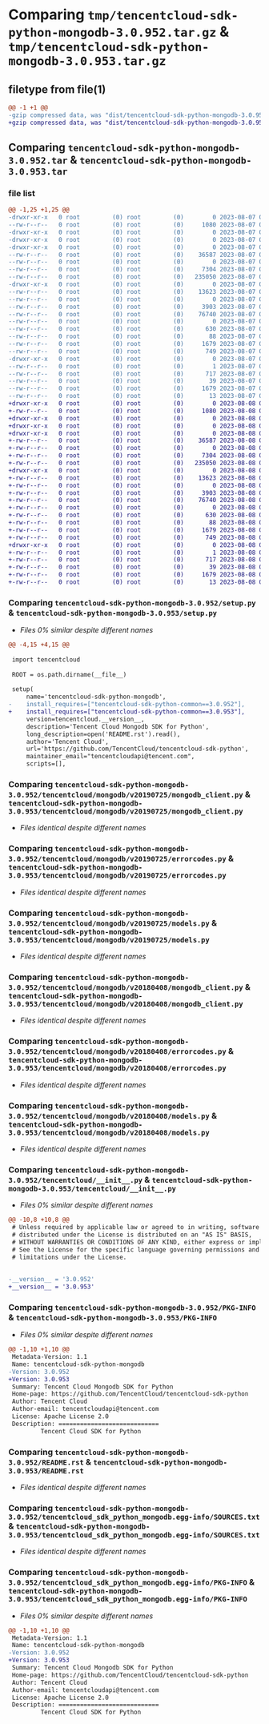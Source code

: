 # Comparing `tmp/tencentcloud-sdk-python-mongodb-3.0.952.tar.gz` & `tmp/tencentcloud-sdk-python-mongodb-3.0.953.tar.gz`

## filetype from file(1)

```diff
@@ -1 +1 @@
-gzip compressed data, was "dist/tencentcloud-sdk-python-mongodb-3.0.952.tar", last modified: Mon Aug  7 08:58:03 2023, max compression
+gzip compressed data, was "dist/tencentcloud-sdk-python-mongodb-3.0.953.tar", last modified: Tue Aug  8 00:28:51 2023, max compression
```

## Comparing `tencentcloud-sdk-python-mongodb-3.0.952.tar` & `tencentcloud-sdk-python-mongodb-3.0.953.tar`

### file list

```diff
@@ -1,25 +1,25 @@
-drwxr-xr-x   0 root         (0) root         (0)        0 2023-08-07 08:58:03.000000 tencentcloud-sdk-python-mongodb-3.0.952/
--rw-r--r--   0 root         (0) root         (0)     1080 2023-08-07 08:58:03.000000 tencentcloud-sdk-python-mongodb-3.0.952/setup.py
-drwxr-xr-x   0 root         (0) root         (0)        0 2023-08-07 08:58:03.000000 tencentcloud-sdk-python-mongodb-3.0.952/tencentcloud/
-drwxr-xr-x   0 root         (0) root         (0)        0 2023-08-07 08:58:03.000000 tencentcloud-sdk-python-mongodb-3.0.952/tencentcloud/mongodb/
-drwxr-xr-x   0 root         (0) root         (0)        0 2023-08-07 08:58:03.000000 tencentcloud-sdk-python-mongodb-3.0.952/tencentcloud/mongodb/v20190725/
--rw-r--r--   0 root         (0) root         (0)    36587 2023-08-07 08:58:03.000000 tencentcloud-sdk-python-mongodb-3.0.952/tencentcloud/mongodb/v20190725/mongodb_client.py
--rw-r--r--   0 root         (0) root         (0)        0 2023-08-07 08:58:03.000000 tencentcloud-sdk-python-mongodb-3.0.952/tencentcloud/mongodb/v20190725/__init__.py
--rw-r--r--   0 root         (0) root         (0)     7304 2023-08-07 08:58:03.000000 tencentcloud-sdk-python-mongodb-3.0.952/tencentcloud/mongodb/v20190725/errorcodes.py
--rw-r--r--   0 root         (0) root         (0)   235050 2023-08-07 08:58:03.000000 tencentcloud-sdk-python-mongodb-3.0.952/tencentcloud/mongodb/v20190725/models.py
-drwxr-xr-x   0 root         (0) root         (0)        0 2023-08-07 08:58:03.000000 tencentcloud-sdk-python-mongodb-3.0.952/tencentcloud/mongodb/v20180408/
--rw-r--r--   0 root         (0) root         (0)    13623 2023-08-07 08:58:03.000000 tencentcloud-sdk-python-mongodb-3.0.952/tencentcloud/mongodb/v20180408/mongodb_client.py
--rw-r--r--   0 root         (0) root         (0)        0 2023-08-07 08:58:03.000000 tencentcloud-sdk-python-mongodb-3.0.952/tencentcloud/mongodb/v20180408/__init__.py
--rw-r--r--   0 root         (0) root         (0)     3903 2023-08-07 08:58:03.000000 tencentcloud-sdk-python-mongodb-3.0.952/tencentcloud/mongodb/v20180408/errorcodes.py
--rw-r--r--   0 root         (0) root         (0)    76740 2023-08-07 08:58:03.000000 tencentcloud-sdk-python-mongodb-3.0.952/tencentcloud/mongodb/v20180408/models.py
--rw-r--r--   0 root         (0) root         (0)        0 2023-08-07 08:58:03.000000 tencentcloud-sdk-python-mongodb-3.0.952/tencentcloud/mongodb/__init__.py
--rw-r--r--   0 root         (0) root         (0)      630 2023-08-07 08:58:03.000000 tencentcloud-sdk-python-mongodb-3.0.952/tencentcloud/__init__.py
--rw-r--r--   0 root         (0) root         (0)       88 2023-08-07 08:58:03.000000 tencentcloud-sdk-python-mongodb-3.0.952/setup.cfg
--rw-r--r--   0 root         (0) root         (0)     1679 2023-08-07 08:58:03.000000 tencentcloud-sdk-python-mongodb-3.0.952/PKG-INFO
--rw-r--r--   0 root         (0) root         (0)      749 2023-08-07 08:58:03.000000 tencentcloud-sdk-python-mongodb-3.0.952/README.rst
-drwxr-xr-x   0 root         (0) root         (0)        0 2023-08-07 08:58:03.000000 tencentcloud-sdk-python-mongodb-3.0.952/tencentcloud_sdk_python_mongodb.egg-info/
--rw-r--r--   0 root         (0) root         (0)        1 2023-08-07 08:58:03.000000 tencentcloud-sdk-python-mongodb-3.0.952/tencentcloud_sdk_python_mongodb.egg-info/dependency_links.txt
--rw-r--r--   0 root         (0) root         (0)      717 2023-08-07 08:58:03.000000 tencentcloud-sdk-python-mongodb-3.0.952/tencentcloud_sdk_python_mongodb.egg-info/SOURCES.txt
--rw-r--r--   0 root         (0) root         (0)       39 2023-08-07 08:58:03.000000 tencentcloud-sdk-python-mongodb-3.0.952/tencentcloud_sdk_python_mongodb.egg-info/requires.txt
--rw-r--r--   0 root         (0) root         (0)     1679 2023-08-07 08:58:03.000000 tencentcloud-sdk-python-mongodb-3.0.952/tencentcloud_sdk_python_mongodb.egg-info/PKG-INFO
--rw-r--r--   0 root         (0) root         (0)       13 2023-08-07 08:58:03.000000 tencentcloud-sdk-python-mongodb-3.0.952/tencentcloud_sdk_python_mongodb.egg-info/top_level.txt
+drwxr-xr-x   0 root         (0) root         (0)        0 2023-08-08 00:28:51.000000 tencentcloud-sdk-python-mongodb-3.0.953/
+-rw-r--r--   0 root         (0) root         (0)     1080 2023-08-08 00:28:51.000000 tencentcloud-sdk-python-mongodb-3.0.953/setup.py
+drwxr-xr-x   0 root         (0) root         (0)        0 2023-08-08 00:28:51.000000 tencentcloud-sdk-python-mongodb-3.0.953/tencentcloud/
+drwxr-xr-x   0 root         (0) root         (0)        0 2023-08-08 00:28:51.000000 tencentcloud-sdk-python-mongodb-3.0.953/tencentcloud/mongodb/
+drwxr-xr-x   0 root         (0) root         (0)        0 2023-08-08 00:28:51.000000 tencentcloud-sdk-python-mongodb-3.0.953/tencentcloud/mongodb/v20190725/
+-rw-r--r--   0 root         (0) root         (0)    36587 2023-08-08 00:28:51.000000 tencentcloud-sdk-python-mongodb-3.0.953/tencentcloud/mongodb/v20190725/mongodb_client.py
+-rw-r--r--   0 root         (0) root         (0)        0 2023-08-08 00:28:51.000000 tencentcloud-sdk-python-mongodb-3.0.953/tencentcloud/mongodb/v20190725/__init__.py
+-rw-r--r--   0 root         (0) root         (0)     7304 2023-08-08 00:28:51.000000 tencentcloud-sdk-python-mongodb-3.0.953/tencentcloud/mongodb/v20190725/errorcodes.py
+-rw-r--r--   0 root         (0) root         (0)   235050 2023-08-08 00:28:51.000000 tencentcloud-sdk-python-mongodb-3.0.953/tencentcloud/mongodb/v20190725/models.py
+drwxr-xr-x   0 root         (0) root         (0)        0 2023-08-08 00:28:51.000000 tencentcloud-sdk-python-mongodb-3.0.953/tencentcloud/mongodb/v20180408/
+-rw-r--r--   0 root         (0) root         (0)    13623 2023-08-08 00:28:51.000000 tencentcloud-sdk-python-mongodb-3.0.953/tencentcloud/mongodb/v20180408/mongodb_client.py
+-rw-r--r--   0 root         (0) root         (0)        0 2023-08-08 00:28:51.000000 tencentcloud-sdk-python-mongodb-3.0.953/tencentcloud/mongodb/v20180408/__init__.py
+-rw-r--r--   0 root         (0) root         (0)     3903 2023-08-08 00:28:51.000000 tencentcloud-sdk-python-mongodb-3.0.953/tencentcloud/mongodb/v20180408/errorcodes.py
+-rw-r--r--   0 root         (0) root         (0)    76740 2023-08-08 00:28:51.000000 tencentcloud-sdk-python-mongodb-3.0.953/tencentcloud/mongodb/v20180408/models.py
+-rw-r--r--   0 root         (0) root         (0)        0 2023-08-08 00:28:51.000000 tencentcloud-sdk-python-mongodb-3.0.953/tencentcloud/mongodb/__init__.py
+-rw-r--r--   0 root         (0) root         (0)      630 2023-08-08 00:28:51.000000 tencentcloud-sdk-python-mongodb-3.0.953/tencentcloud/__init__.py
+-rw-r--r--   0 root         (0) root         (0)       88 2023-08-08 00:28:51.000000 tencentcloud-sdk-python-mongodb-3.0.953/setup.cfg
+-rw-r--r--   0 root         (0) root         (0)     1679 2023-08-08 00:28:51.000000 tencentcloud-sdk-python-mongodb-3.0.953/PKG-INFO
+-rw-r--r--   0 root         (0) root         (0)      749 2023-08-08 00:28:51.000000 tencentcloud-sdk-python-mongodb-3.0.953/README.rst
+drwxr-xr-x   0 root         (0) root         (0)        0 2023-08-08 00:28:51.000000 tencentcloud-sdk-python-mongodb-3.0.953/tencentcloud_sdk_python_mongodb.egg-info/
+-rw-r--r--   0 root         (0) root         (0)        1 2023-08-08 00:28:51.000000 tencentcloud-sdk-python-mongodb-3.0.953/tencentcloud_sdk_python_mongodb.egg-info/dependency_links.txt
+-rw-r--r--   0 root         (0) root         (0)      717 2023-08-08 00:28:51.000000 tencentcloud-sdk-python-mongodb-3.0.953/tencentcloud_sdk_python_mongodb.egg-info/SOURCES.txt
+-rw-r--r--   0 root         (0) root         (0)       39 2023-08-08 00:28:51.000000 tencentcloud-sdk-python-mongodb-3.0.953/tencentcloud_sdk_python_mongodb.egg-info/requires.txt
+-rw-r--r--   0 root         (0) root         (0)     1679 2023-08-08 00:28:51.000000 tencentcloud-sdk-python-mongodb-3.0.953/tencentcloud_sdk_python_mongodb.egg-info/PKG-INFO
+-rw-r--r--   0 root         (0) root         (0)       13 2023-08-08 00:28:51.000000 tencentcloud-sdk-python-mongodb-3.0.953/tencentcloud_sdk_python_mongodb.egg-info/top_level.txt
```

### Comparing `tencentcloud-sdk-python-mongodb-3.0.952/setup.py` & `tencentcloud-sdk-python-mongodb-3.0.953/setup.py`

 * *Files 0% similar despite different names*

```diff
@@ -4,15 +4,15 @@
 
 import tencentcloud
 
 ROOT = os.path.dirname(__file__)
 
 setup(
     name='tencentcloud-sdk-python-mongodb',
-    install_requires=["tencentcloud-sdk-python-common==3.0.952"],
+    install_requires=["tencentcloud-sdk-python-common==3.0.953"],
     version=tencentcloud.__version__,
     description='Tencent Cloud Mongodb SDK for Python',
     long_description=open('README.rst').read(),
     author='Tencent Cloud',
     url='https://github.com/TencentCloud/tencentcloud-sdk-python',
     maintainer_email="tencentcloudapi@tencent.com",
     scripts=[],
```

### Comparing `tencentcloud-sdk-python-mongodb-3.0.952/tencentcloud/mongodb/v20190725/mongodb_client.py` & `tencentcloud-sdk-python-mongodb-3.0.953/tencentcloud/mongodb/v20190725/mongodb_client.py`

 * *Files identical despite different names*

### Comparing `tencentcloud-sdk-python-mongodb-3.0.952/tencentcloud/mongodb/v20190725/errorcodes.py` & `tencentcloud-sdk-python-mongodb-3.0.953/tencentcloud/mongodb/v20190725/errorcodes.py`

 * *Files identical despite different names*

### Comparing `tencentcloud-sdk-python-mongodb-3.0.952/tencentcloud/mongodb/v20190725/models.py` & `tencentcloud-sdk-python-mongodb-3.0.953/tencentcloud/mongodb/v20190725/models.py`

 * *Files identical despite different names*

### Comparing `tencentcloud-sdk-python-mongodb-3.0.952/tencentcloud/mongodb/v20180408/mongodb_client.py` & `tencentcloud-sdk-python-mongodb-3.0.953/tencentcloud/mongodb/v20180408/mongodb_client.py`

 * *Files identical despite different names*

### Comparing `tencentcloud-sdk-python-mongodb-3.0.952/tencentcloud/mongodb/v20180408/errorcodes.py` & `tencentcloud-sdk-python-mongodb-3.0.953/tencentcloud/mongodb/v20180408/errorcodes.py`

 * *Files identical despite different names*

### Comparing `tencentcloud-sdk-python-mongodb-3.0.952/tencentcloud/mongodb/v20180408/models.py` & `tencentcloud-sdk-python-mongodb-3.0.953/tencentcloud/mongodb/v20180408/models.py`

 * *Files identical despite different names*

### Comparing `tencentcloud-sdk-python-mongodb-3.0.952/tencentcloud/__init__.py` & `tencentcloud-sdk-python-mongodb-3.0.953/tencentcloud/__init__.py`

 * *Files 0% similar despite different names*

```diff
@@ -10,8 +10,8 @@
 # Unless required by applicable law or agreed to in writing, software
 # distributed under the License is distributed on an "AS IS" BASIS,
 # WITHOUT WARRANTIES OR CONDITIONS OF ANY KIND, either express or implied.
 # See the License for the specific language governing permissions and
 # limitations under the License.
 
 
-__version__ = '3.0.952'
+__version__ = '3.0.953'
```

### Comparing `tencentcloud-sdk-python-mongodb-3.0.952/PKG-INFO` & `tencentcloud-sdk-python-mongodb-3.0.953/PKG-INFO`

 * *Files 0% similar despite different names*

```diff
@@ -1,10 +1,10 @@
 Metadata-Version: 1.1
 Name: tencentcloud-sdk-python-mongodb
-Version: 3.0.952
+Version: 3.0.953
 Summary: Tencent Cloud Mongodb SDK for Python
 Home-page: https://github.com/TencentCloud/tencentcloud-sdk-python
 Author: Tencent Cloud
 Author-email: tencentcloudapi@tencent.com
 License: Apache License 2.0
 Description: ============================
         Tencent Cloud SDK for Python
```

### Comparing `tencentcloud-sdk-python-mongodb-3.0.952/README.rst` & `tencentcloud-sdk-python-mongodb-3.0.953/README.rst`

 * *Files identical despite different names*

### Comparing `tencentcloud-sdk-python-mongodb-3.0.952/tencentcloud_sdk_python_mongodb.egg-info/SOURCES.txt` & `tencentcloud-sdk-python-mongodb-3.0.953/tencentcloud_sdk_python_mongodb.egg-info/SOURCES.txt`

 * *Files identical despite different names*

### Comparing `tencentcloud-sdk-python-mongodb-3.0.952/tencentcloud_sdk_python_mongodb.egg-info/PKG-INFO` & `tencentcloud-sdk-python-mongodb-3.0.953/tencentcloud_sdk_python_mongodb.egg-info/PKG-INFO`

 * *Files 0% similar despite different names*

```diff
@@ -1,10 +1,10 @@
 Metadata-Version: 1.1
 Name: tencentcloud-sdk-python-mongodb
-Version: 3.0.952
+Version: 3.0.953
 Summary: Tencent Cloud Mongodb SDK for Python
 Home-page: https://github.com/TencentCloud/tencentcloud-sdk-python
 Author: Tencent Cloud
 Author-email: tencentcloudapi@tencent.com
 License: Apache License 2.0
 Description: ============================
         Tencent Cloud SDK for Python
```

